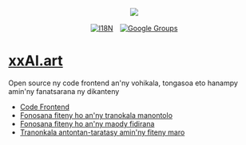 <p align="center"><a href="https://wac.tax"><img src="https://cdn.jsdelivr.net/gh/wactax/img/logo.svg"/></a></p><p align="center"><a href="https://github.com/wactax/wac.tax/blob/main/doc/README.md#readme"><img alt="I18N" src="https://cdn.jsdelivr.net/gh/wactax/img/t.svg"/></a>　<a href="https://groups.google.com/u/2/g/wactax"><img alt="Google Groups" src="https://cdn.jsdelivr.net/gh/wactax/img/g-groups.svg"/></a></p>

# [xxAI.art](https://xxAI.art)

Open source ny code frontend an'ny vohikala, tongasoa eto hanampy amin'ny fanatsarana ny dikanteny

* [Code Frontend](https://github.com/xxai-art/web)
* [Fonosana fiteny ho an'ny tranokala manontolo](https://github.com/xxai-art/web/tree/main/i18n)
* [Fonosana fiteny ho an'ny maody fidirana](https://github.com/wacpkg/user/tree/main/ui.i18n)
* [Tranonkala antontan-taratasy amin'ny fiteny maro](https://github.com/xxai-doc)
